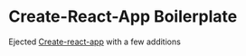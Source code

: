 # Create-React-App Boilerplate 

Ejected [Create-react-app](https://github.com/facebookincubator/create-react-app) with a few additions

